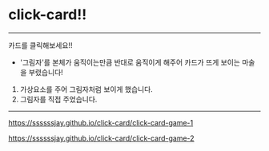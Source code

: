 # click-card!!
___
카드를 클릭해보세요!!

* '그림자'를 본체가 움직이는만큼 반대로 움직이게 해주어 카드가 뜨게 보이는 마술을 부렸습니다!

1. 가상요소를 주어 그림자처럼 보이게 했습니다.
2. 그림자를 직접 주었습니다.
___
https://ssssssjay.github.io/click-card/click-card-game-1

https://ssssssjay.github.io/click-card/click-card-game-2
